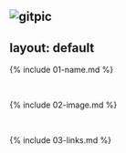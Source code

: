 ![gitpic](https://user-images.githubusercontent.com/56130842/132390168-78a06676-afd1-45a0-9403-f89e4ff79a65.png)
---
layout: default
---

{% include 01-name.md %}

<br>

{% include 02-image.md %}

<br>

{% include 03-links.md %}

